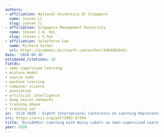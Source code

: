 ```yaml
---
authors:
- affiliation: National University Of Singapore
  name: Junnan Li
  slug: junnan_li
- affiliation: Singapore Management University
  name: Steven C.H. Hoi
  slug: steven_c_h_hoi
- affiliation: Salesforce Com
  name: Richard Socher
  url: https://academic.microsoft.com/author/1964982643/
date: '2020-04-30'
estimated_citations: 10
fields:
- semi supervised learning
- mixture model
- source code
- machine learning
- computer science
- annotation
- artificial intelligence
- deep neural networks
- training phase
- training set
in: 'ICLR 2020 : Eighth International Conference on Learning Representations'
src: https://arxiv.org/pdf/2002.07394
title: 'DivideMix: Learning with Noisy Labels as Semi-supervised Learning'
year: 2020
---
```

